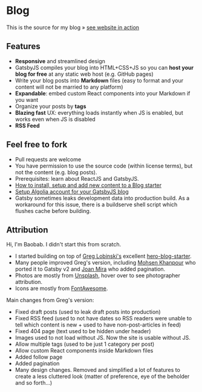 # Blog

This is the source for my blog » [see website in action](TODO)

## Features

- **Responsive** and streamlined design
- GatsbyJS compiles your blog into HTML+CSS+JS so you can **host your blog for free** at any static web host (e.g. GitHub pages)
- Write your blog posts into **Markdown** files (easy to format and your content will not be married to any platform)
- **Expandable**: embed custom React components into your Markdown if you want
- Organize your posts by **tags**
- **Blazing fast** UX: everything loads instantly when JS is enabled, but works even when JS is disabled
- **RSS Feed**

## Feel free to fork

- Pull requests are welcome
- You have permission to use the source code (within license terms), but not the content (e.g. blog posts).
- Prerequisites: learn about ReactJS and GatsbyJS.
- [How to install, setup and add new content to a Blog starter](https://dev.greglobinski.com/install-blog-starter/)
- [Setup Algolia account for your GatsbyJS blog](https://dev.greglobinski.com/setup-algolia-account/)
- Gatsby sometimes leaks development data into production build. As a workaround for this issue, there is a buildserve shell script which flushes cache before building.

## Attribution

Hi, I'm Baobab. I didn't start this from scratch.
- I started building on top of [Greg Lobinski's](https://github.com/greglobinski) excellent [hero-blog-starter](https://github.com/greglobinski/gatsby-starter-hero-blog/).
- Many people improved Greg's version, including [Mohsen Khanpour](https://github.com/mohsenkhanpour) who ported it to Gatsby v2 and [Joan Mira](https://github.com/gazpachu) who added pagination.
- Photos are mostly from [Unsplash](https://www.unsplash.com/), hover over to see photographer attribution.
- Icons are mostly from [FontAwesome](https://origin.fontawesome.com/).

Main changes from Greg's version:
- Fixed draft posts (used to leak draft posts into production)
- Fixed RSS feed (used to not have dates so RSS readers were unable to tell which content is new + used to have non-post-articles in feed) 
- Fixed 404 page (text used to be hidden under header)
- Images used to not load without JS. Now the site is usable without JS.
- Allow multiple tags (used to be just 1 category per post)
- Allow custom React components inside Markdown files
- Added follow page
- Added pagination
- Many design changes. Removed and simplified a lot of features to create a less cluttered look (matter of preference, eye of the beholder and so forth...)
